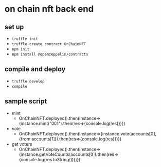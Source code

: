 # on chain nft back end

## set up
- `truffle init`
- `truffle create contract OnChainNFT`
- `npm init`
- `npm install @openzeppelin/contracts`


## compile and deploy
- `truffle develop`
- `compile`

## sample script
- mint
  - OnChainNFT.deployed().then(instance=>{instance.mint("001").then(res=>{console.log(res)})})
- vote
  - OnChainNFT.deployed().then(instance=>{instance.vote(accounts[0],{from:accounts[1]}).then(res=>{console.log(res)})})
- get voters
  - OnChainNFT.deployed().then(instance=>{instance.getVoteCounts(accounts[0]).then(res=>{console.log(res.toString())})})
